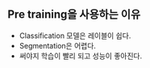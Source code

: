 

## Pre training을 사용하는 이유 

- Classification 모델은 레이블이 쉽다.
- Segmentation은 어렵다.
- 써야지 학습이 빨리 되고 성능이 좋아진다.




